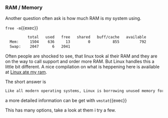 ### RAM / Memory

Another question often ask is how much RAM is my system using.

`free -m`{{exec}}

```bash
          total   used   free   shared   buff/cache   available
  Mem:     1504    636     13        0          855         792
  Swap:    2047      6   2041
```

Often people are shocked to see, that linux took al their RAM and they are on the way to call support and order more RAM.
But Linux handles this a little bit different.
A nice compilation on what is heppening here is available at [Linux ate my ram](https://www.linuxatemyram.com/).

The short answer is

```bash
Like all modern operating systems, Linux is borrowing unused memory for disk caching. This makes it look like you are low on "free" memory, but you are not! Everything is fine!
```

a more detailed information can be get with
`vmstat`{{exec}}

This has many options, take a look at them i try a few.
